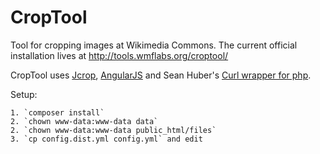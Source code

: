 CropTool
===========================

Tool for cropping images at Wikimedia Commons. The current official installation lives at http://tools.wmflabs.org/croptool/ 

CropTool uses [Jcrop](//github.com/tapmodo/Jcrop), [AngularJS](//angularjs.org/) and Sean Huber's [Curl wrapper for php](//github.com/shuber/curl).

Setup:

	1. `composer install`
	2. `chown www-data:www-data data`
	2. `chown www-data:www-data public_html/files`
	3. `cp config.dist.yml config.yml` and edit

